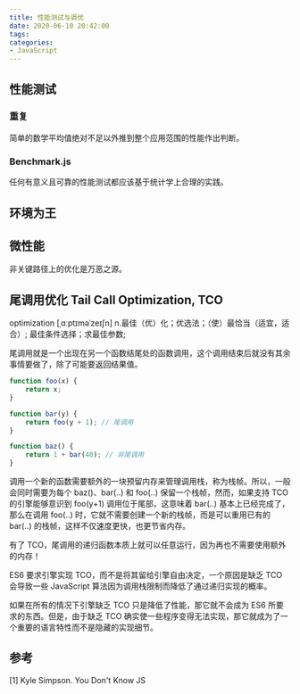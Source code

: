 ```yaml
---
title: 性能测试与调优
date: 2020-06-10 20:42:00
tags:
categories:
- JavaScript
---
```


## 性能测试
### 重复
简单的数学平均值绝对不足以外推到整个应用范围的性能作出判断。

### Benchmark.js
任何有意义且可靠的性能测试都应该基于统计学上合理的实践。


## 环境为王


## 微性能
非关键路径上的优化是万恶之源。

## 尾调用优化 Tail Call Optimization, TCO
optimization \[ˌɑːptɪməˈzeɪʃn] n.最佳（优）化；优选法；（使）最恰当（适宜，适合）; 最佳条件选择；求最佳参数;

尾调用就是一个出现在另一个函数结尾处的函数调用，这个调用结束后就没有其余事情要做了，除了可能要返回结果值。
```javascript
function foo(x) {
    return x;
}

function bar(y) {
    return foo(y + 1); // 尾调用
}

function baz() {
    return 1 + bar(40); // 非尾调用
}
```
调用一个新的函数需要额外的一块预留内存来管理调用栈，称为栈帧。所以，一般会同时需要为每个 baz()、bar(..) 和 foo(..) 保留一个栈帧，然而，如果支持 TCO 的引擎能够意识到 foo(y+1) 调用位于尾部，这意味着 bar(..) 基本上已经完成了，那么在调用 foo(..) 时，它就不需要创建一个新的栈帧，而是可以重用已有的 bar(..) 的栈帧，这样不仅速度更快，也更节省内存。

有了 TCO，尾调用的递归函数本质上就可以任意运行，因为再也不需要使用额外的内存！

ES6 要求引擎实现 TCO，而不是将其留给引擎自由决定，一个原因是缺乏 TCO 会导致一些 JavaScript 算法因为调用栈限制而降低了通过递归实现的概率。

如果在所有的情况下引擎缺乏 TCO 只是降低了性能，那它就不会成为 ES6 所要求的东西。但是，由于缺乏 TCO 确实使一些程序变得无法实现，那它就成为了一个重要的语言特性而不是隐藏的实现细节。



## 参考
[1] Kyle Simpson. You Don't Know JS